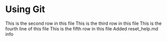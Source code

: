# Using Git
This is the second row in this file
This is the third row in this file
This is the fourth line of this file
This is the fifth row in this file
Added reset_help.md info
